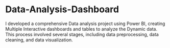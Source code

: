 # Data-Analysis-Dashboard
I developed a comprehensive Data analysis project using Power BI, creating Multiple Interactive dashboards and tables to analyze the Dynamic data. This process involved several stages, including data preprocessing, data cleaning, and data visualization.
